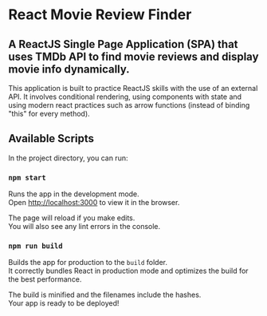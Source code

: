 # React Movie Review Finder
## A ReactJS Single Page Application (SPA) that uses TMDb API to find movie reviews and display movie info dynamically.

This application is built to practice ReactJS skills with the use of an external API. It involves conditional rendering, using components with state and using modern react practices such as arrow functions (instead of binding "this" for every method). 

## Available Scripts

In the project directory, you can run:

### `npm start`

Runs the app in the development mode.<br>
Open [http://localhost:3000](http://localhost:3000) to view it in the browser.

The page will reload if you make edits.<br>
You will also see any lint errors in the console.

### `npm run build`

Builds the app for production to the `build` folder.<br>
It correctly bundles React in production mode and optimizes the build for the best performance.

The build is minified and the filenames include the hashes.<br>
Your app is ready to be deployed!
